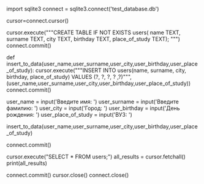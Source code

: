import sqlite3
connect = sqlite3.connect('test_database.db')

cursor=connect.cursor()

cursor.execute("""CREATE TABLE IF NOT EXISTS users(
   name TEXT,
   surname TEXT,
   city TEXT,
   birthday TEXT,
   place_of_study TEXT);
""")
connect.commit()


def insert_to_data(user_name,user_surname,user_city,user_birthday,user_place_of_study):
    cursor.execute("""INSERT INTO users(name, surname, city, birthday, place_of_study) VALUES (?, ?, ?, ? ,?)""", (user_name,user_surname,user_city,user_birthday,user_place_of_study))
    connect.commit()

user_name = input('Введите имя: ')
user_surname = input('Введите фамилию: ')
user_city = input('Город: ')
user_birthday = input('День рождения: ')
user_place_of_study = input('ВУЗ: ')

insert_to_data(user_name,user_surname,user_city,user_birthday,user_place_of_study)

connect.commit()

cursor.execute("SELECT * FROM users;")
all_results = cursor.fetchall()
print(all_results)


connect.commit()
cursor.close()
connect.close()
